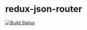 # redux-json-router

[![Build Status](https://api.travis-ci.org/mksarge/redux-json-router.svg?branch=master)](https://travis-ci.org/mksarge/redux-json-router)
